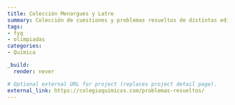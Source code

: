 ```yaml
---
title: Colección Menargues y Latre
summary: Colección de cuestiones y problemas resueltos de distintas ediciones de Olimpiadas de Química.
tags:
- fyq
- olimpiadas
categories:
- Química

_build:
  render: never

# Optional external URL for project (replaces project detail page).
external_link: https://colegioquimicos.com/problemas-resueltos/
---
```

